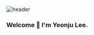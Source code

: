 ![header](https://capsule-render.vercel.app/api?type=waving&color=gradient&height=230&section=footer&text=AI%20Developer&fontSize=65&fontAlignY=75&desc=The%20journey%20is%20the%20reward&descAlignY=55&descSize=25)

### Welcome 👋 I'm Yeonju Lee.

<!--
**yeonju52/yeonju52** is a ✨ _special_ ✨ repository because its `README.md` (this file) appears on your GitHub profile.

Here are some ideas to get you started:

- 🔭 I’m currently working on ...
- 🌱 I’m currently learning ...
- 👯 I’m looking to collaborate on ...
- 🤔 I’m looking for help with ...
- 💬 Ask me about ...
- 📫 How to reach me: ...
- 😄 Pronouns: ...
- ⚡ Fun fact: ...
-->
